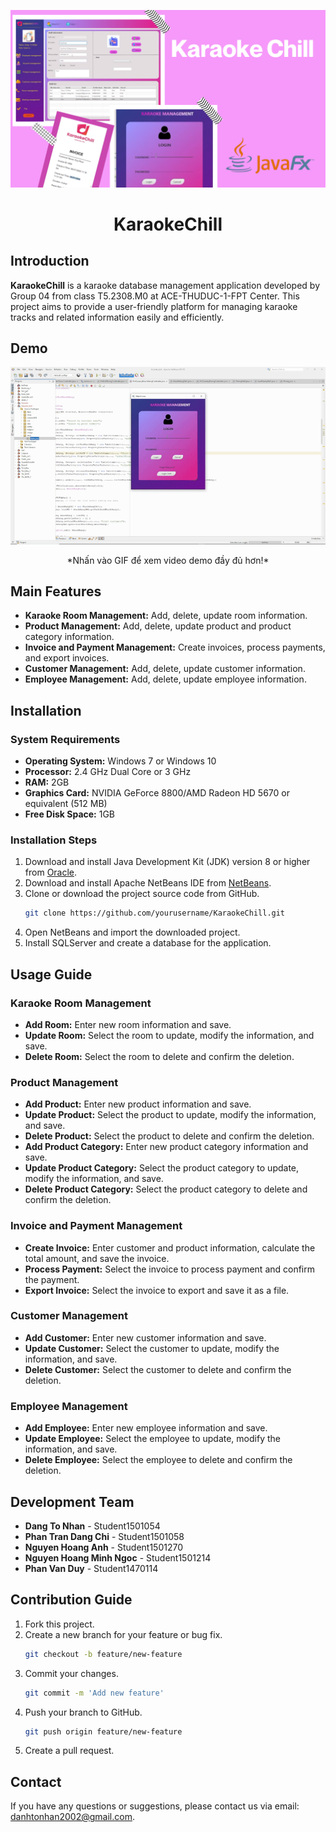 <p align="center">
  <img src="https://github.com/HitDrama/App_KaraokeChill/blob/master/src/image/Karaoke%20Chill.png" alt="KaraokeChill Banner">
</p>

# <p align="center">KaraokeChill</p>

## **Introduction**

**KaraokeChill** is a karaoke database management application developed by Group 04 from class T5.2308.M0 at ACE-THUDUC-1-FPT Center. This project aims to provide a user-friendly platform for managing karaoke tracks and related information easily and efficiently.

## Demo

<p align="center">
  <a href="https://drive.google.com/file/d/1Bgfo6-KXSQ10Jc_uNQq-hkmsqdyQfhLZ/view?usp=sharing">
    <img src="https://github.com/HitDrama/App_KaraokeChill/blob/master/src/image/KaraokeChill.gif" alt="KaraokeChill Demo GIF">
  </a>
</p>

<p align="center">
  *Nhấn vào GIF để xem video demo đầy đủ hơn!*
</p>

## **Main Features**

- **Karaoke Room Management:** Add, delete, update room information.
- **Product Management:** Add, delete, update product and product category information.
- **Invoice and Payment Management:** Create invoices, process payments, and export invoices.
- **Customer Management:** Add, delete, update customer information.
- **Employee Management:** Add, delete, update employee information.

## **Installation**

### **System Requirements**

- **Operating System:** Windows 7 or Windows 10
- **Processor:** 2.4 GHz Dual Core or 3 GHz
- **RAM:** 2GB
- **Graphics Card:** NVIDIA GeForce 8800/AMD Radeon HD 5670 or equivalent (512 MB)
- **Free Disk Space:** 1GB

### **Installation Steps**

1. Download and install Java Development Kit (JDK) version 8 or higher from [Oracle](https://www.oracle.com/java/technologies/javase-downloads.html).
2. Download and install Apache NetBeans IDE from [NetBeans](https://netbeans.apache.org/download/index.html).
3. Clone or download the project source code from GitHub.
    ```bash
    git clone https://github.com/yourusername/KaraokeChill.git
    ```
4. Open NetBeans and import the downloaded project.
5. Install SQLServer and create a database for the application.

## **Usage Guide**

### **Karaoke Room Management**

- **Add Room:** Enter new room information and save.
- **Update Room:** Select the room to update, modify the information, and save.
- **Delete Room:** Select the room to delete and confirm the deletion.

### **Product Management**

- **Add Product:** Enter new product information and save.
- **Update Product:** Select the product to update, modify the information, and save.
- **Delete Product:** Select the product to delete and confirm the deletion.
- **Add Product Category:** Enter new product category information and save.
- **Update Product Category:** Select the product category to update, modify the information, and save.
- **Delete Product Category:** Select the product category to delete and confirm the deletion.

### **Invoice and Payment Management**

- **Create Invoice:** Enter customer and product information, calculate the total amount, and save the invoice.
- **Process Payment:** Select the invoice to process payment and confirm the payment.
- **Export Invoice:** Select the invoice to export and save it as a file.

### **Customer Management**

- **Add Customer:** Enter new customer information and save.
- **Update Customer:** Select the customer to update, modify the information, and save.
- **Delete Customer:** Select the customer to delete and confirm the deletion.

### **Employee Management**

- **Add Employee:** Enter new employee information and save.
- **Update Employee:** Select the employee to update, modify the information, and save.
- **Delete Employee:** Select the employee to delete and confirm the deletion.

## **Development Team**

- **Dang To Nhan** - Student1501054
- **Phan Tran Dang Chi** - Student1501058
- **Nguyen Hoang Anh** - Student1501270
- **Nguyen Hoang Minh Ngoc** - Student1501214
- **Phan Van Duy** - Student1470114

## **Contribution Guide**

1. Fork this project.
2. Create a new branch for your feature or bug fix.
    ```bash
    git checkout -b feature/new-feature
    ```
3. Commit your changes.
    ```bash
    git commit -m 'Add new feature'
    ```
4. Push your branch to GitHub.
    ```bash
    git push origin feature/new-feature
    ```
5. Create a pull request.

## **Contact**

If you have any questions or suggestions, please contact us via email: [danhtonhan2002@gmail.com](mailto:group04@example.com).
